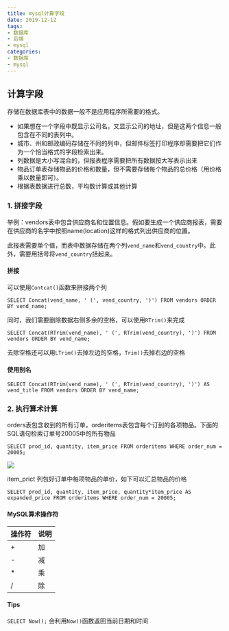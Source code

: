 ```yaml
---
title: mysql计算字段
date: 2019-12-12
tags:
- 数据库
- 后端
- mysql
categories:
- 数据库
- mysql
---
```


## 计算字段

存储在数据库表中的数据一般不是应用程序所需要的格式。

- 如果想在一个字段中既显示公司名，又显示公司的地址，但是这两个信息一般包含在不同的表列中。
- 城市、州和邮政编码存储在不同的列中，但邮件标签打印程序却需要把它们作为一个恰当格式的字段检索出来。
- 列数据是大小写混合的，但报表程序需要把所有数据按大写表示出来
- 物品订单表存储物品的价格和数量，但不需要存储每个物品的总价格（用价格乘以数量即可）。
- 根据表数据进行总数，平均数计算或其他计算

### 1. 拼接字段

举例：vendors表中包含供应商名和位置信息。假如要生成一个供应商报表，需要在供应商的名字中按照name(location)这样的格式列出供应商的位置。

此报表需要单个值，而表中数据存储在两个列`vend_name`和`vend_country`中。此外，需要用括号将`vend_country`括起来。

#### 拼接

可以使用`Contcat()`函数来拼接两个列

`SELECT Concat(vend_name, ' (', vend_country, ')') FROM vendors ORDER BY vend_name;`

同时，我们需要删除数据右侧多余的空格，可以使用`RTrim()`来完成

`SELECT Concat(RTrim(vend_name), ' (', RTrim(vend_country), ')') FROM vendors ORDER BY vend_name;`

去除空格还可以用`LTrim()`去掉左边的空格，`Trim()`去掉右边的空格

#### 使用别名

`SELECT Concat(RTrim(vend_name), ' (', RTrim(vend_country), ')') AS vend_title FROM vendors ORDER BY vend_name;`

### 2. 执行算术计算

orders表包含收到的所有订单，orderitems表包含每个订到的各项物品。下面的SQL语句检索订单号20005中的所有物品

`SELECT prod_id, quantity, item_price FROM orderitems WHERE order_num = 20005;`

![](https://silencew.cn/uploads/1576122299642.png)

item_prict 列包好订单中每项物品的单价，如下可以汇总物品的价格

`SELECT prod_id, quantity, item_price, quantity*item_price AS expanded_price FROM orderitems WHERE order_num = 20005;` 

#### MySQL算术操作符

| 操作符 | 说明 |
| ------ | ---- |
| +      | 加   |
| -      | 减   |
| *      | 乘   |
| /      | 除   |

#### Tips

`SELECT Now();` 会利用`Now()`函数返回当前日期和时间